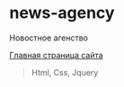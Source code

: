 # news-agency

Новостное агенство

[Главная страница сайта](https://github.com/ladmiv/news-agency.git "Новостное агенство")

> Html, Css, Jquery
